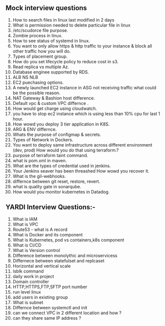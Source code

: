 ## Mock interview questions

1) How to search files in linux last modified in 2 days  
2) What is permission needed to delete particular file in linux  
3) /etc/scudorce file purpose.  
4) Zombie process in linux.  
5) How to see status of systemd in linux.  
6) You want to only allow https & http traffic to your instance & block all other traffic how you will do.    
7) Types of placement group.  
8) How do you set lifecycle policy to reduce cost in s3.    
9) Read replica vs multiple Az.  
10) Database enginee supported by RDS.  
11) ALB NS NLB  
12) EC2 puechasing options.  
13) A newly launched EC2 instance in ASG not receiving traffic what could be the possible reason.  
14) NAT Gateway & Bashion host difference.  
15) Default vpc & custom VPC differnce .  
16) How would get charge using cloudwatch.  
17) you have to stop ec2 instance which is using less than 10% cpu for last 1 hour.  
18) How wowd you deploy 3 tier application in K8S.  
19) ARG & ENV differnce. 
20) Whats the purpose of configmap & secrets.
21) Types of Network in Dockers.  
22) You want to deploy same infrastructure across different environment (dev, prod) How would you do that using terraform.?  
23) purpose of terraform taint command.  
24) what is pom.xml in maven.  
25) What are the types of credential used in jenkins.  
26) Your Jenkins seaver has been threashed How wowd you recover it.  
27) What is the gil-webhooks.  
28) differnce between git reset, restore, revert.  
29) what is quality gate in sonarqube.  
30) How would you monitor kubernetes in Datadog.


## YARDI Interview Questions:-  

1) What is IAM
2) What is VPC
3) Route53 - what is A record
4) What is Docker and its component
5) What is Kubernetes, pod vs containers,k8s component
6) What is CI/CD
7) What is Version control
8) Difference between monolythic and microservicess
9) Differnece between statefulset and replcaset
10) Horizontal and vertical scale
11) lsblk command
12) daily work in project
13) Domain controller
14) HTTP,HTTPS,FTP,SFTP port number
15) run level linux
16) add users in existing group
17) What is subnet
18) Differnce between systemctl and init
19) can we connect VPC in 2 different location and how ?
20) can they share same IP address ?
